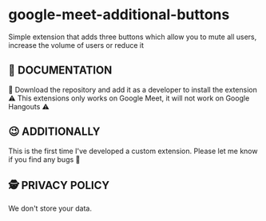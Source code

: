 # google-meet-additional-buttons

Simple extension that adds three buttons which allow you to mute all users, increase the volume of users or reduce it

## 📜 DOCUMENTATION

💾 Download the repository and add it as a developer to install the extension
⚠️ This extensions only works on Google Meet, it will not work on Google Hangouts ⚠️

## 😉 ADDITIONALLY

This is the first time I've developed a custom extension. Please let me know if you find any bugs 🤔

## 🕵️ PRIVACY POLICY

We don't store your data.